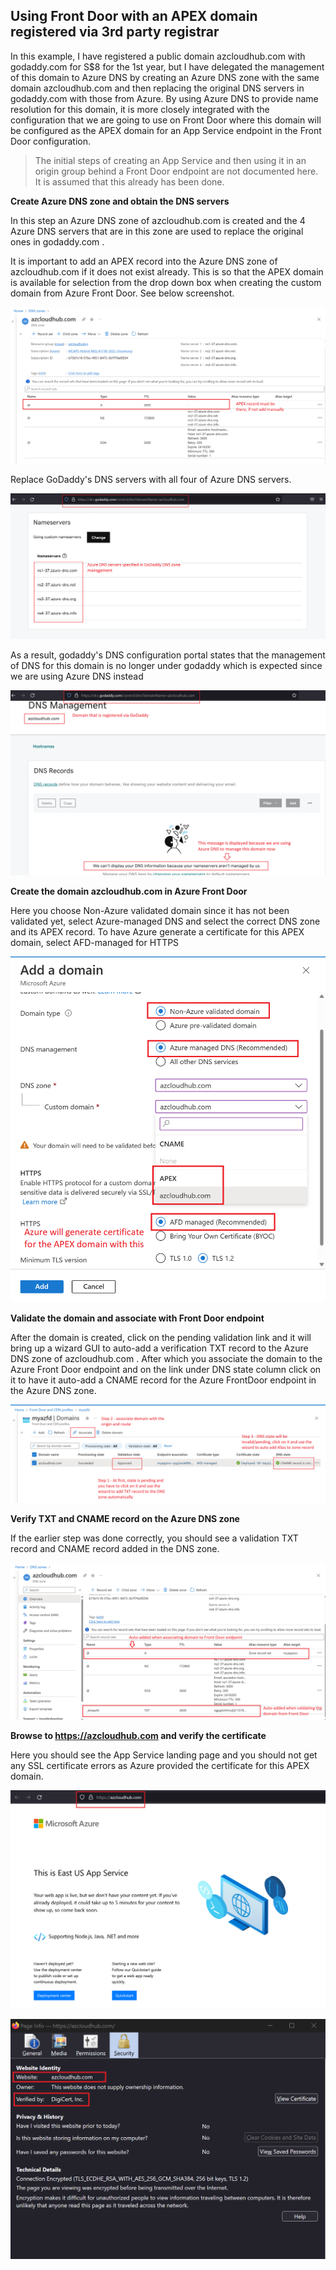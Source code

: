 ## Using Front Door with an APEX domain registered via 3rd party registrar

In this example, I have registered a public domain azcloudhub.com with godaddy.com for S$8 for the 1st year, but I have delegated the management of this domain to Azure DNS by creating an Azure DNS zone with the same domain azcloudhub.com and then replacing the original DNS servers in godaddy.com with those from Azure. By using Azure DNS to provide name resolution for this domain, it is more closely integrated with the configuration that we are going to use on Front Door where this domain will be configured as the APEX domain for an App Service endpoint in the Front Door configuration.

> The initial steps of creating an App Service and then using it in an origin group behind a Front Door endpoint are not documented here. It is assumed that this already has been done.

**Create Azure DNS zone and obtain the DNS servers**

In this step an Azure DNS zone of azcloudhub.com is created and the 4 Azure DNS servers that are in this zone are used to replace the original ones in godaddy.com . 

It is important to add an APEX record into the Azure DNS zone of azcloudhub.com if it does not exist already. This is so that the APEX domain is available for selection from the drop down box when creating the custom domain from Azure Front Door. See below screenshot.

![APEXrecord.png](https://github.com/chianw/chianw/blob/main/APEXrecord.png)

Replace GoDaddy's DNS servers with all four of Azure DNS servers.

![afdapexdomain2.png](https://github.com/chianw/chianw/blob/main/afdapexdomain2.png)

As a result, godaddy's DNS configuration portal states that the management of DNS for this domain is no longer under godaddy which is expected since we are using Azure DNS instead

![afdapexdomain3.png](https://github.com/chianw/chianw/blob/main/afdapexdomain3.png)

**Create the domain azcloudhub.com in Azure Front Door**

Here you choose Non-Azure validated domain since it has not been validated yet, select Azure-managed DNS and select the correct DNS zone and its APEX record. To have Azure generate a certificate for this APEX domain, select AFD-managed for HTTPS

![afdapexdomain4.png](https://github.com/chianw/chianw/blob/main/afdapexdomain4.png)

**Validate the domain and associate with Front Door endpoint**

After the domain is created, click on the pending validation link and it will bring up a wizard GUI to auto-add a verification TXT record to the Azure DNS zone of azcloudhub.com . After which you associate the domain to the Azure Front Door endpoint and on the link under DNS state column click on it to have it auto-add a CNAME record for the Azure FrontDoor endpoint in the Azure DNS zone.

![afdapexdomain5.png](https://github.com/chianw/chianw/blob/main/afdapexdomain5.png)



**Verify TXT and CNAME record on the Azure DNS zone**

If the earlier step was done correctly, you should see a validation TXT record and CNAME record added in the DNS zone.

![afdapexdomain1.png](https://github.com/chianw/chianw/blob/main/afdapexdomain1.png)



**Browse to https://azcloudhub.com and verify the certificate**

Here you should see the App Service landing page and you should not get any SSL certificate errors as Azure provided the certificate for this APEX domain.

![afdapexdomain6.png](https://github.com/chianw/chianw/blob/main/afdapexdomain6.png)

![afdapexdomain7.png](https://github.com/chianw/chianw/blob/main/afdapexdomain7.png)
